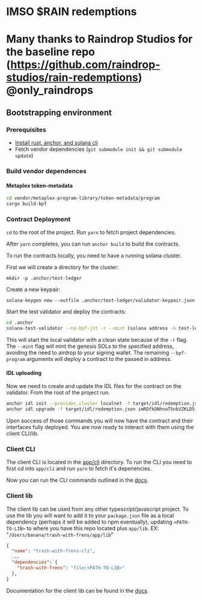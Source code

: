 # IMSO $RAIN redemptions

# Many thanks to Raindrop Studios for the baseline repo (https://github.com/raindrop-studios/rain-redemptions) @only_raindrops

## Bootstrapping environment

### Prerequisites

* [Install rust, anchor, and solana cli](https://book.anchor-lang.com/chapter_2/installation.html)
* Fetch vendor dependencies (`git submodule init && git submodule update`)

### Build vendor dependences

#### Metaplex token-metadata

```bash
cd vendor/metaplex-program-library/token-metadata/program
cargo build-bpf
```

### Contract Deployment

`cd` to the root of the project. Run `yarn` to fetch project dependencies.

After `yarn` completes, you can run `anchor build` to build the contracts.

To run the contracts locally, you need to have a running solana cluster.

First we will create a directory for the cluster:

`mkdir -p .anchor/test-ledger`

Create a new keypair:

`solana-keygen new --outfile .anchor/test-ledger/validator-keypair.json`

Start the test validator and deploy the contracts:

```bash
cd .anchor
solana-test-validator --no-bpf-jit -r --mint (solana address -k test-ledger/validator-keypair.json) --bpf-program metaqbxxUerdq28cj1RbAWkYQm3ybzjb6a8bt518x1s ../vendor/metaplex-program-library/token-metadata/target/deploy/mpl_token_metadata.so --bpf-program imRDfkDNhnaT5nbVZKLD5jjQQ5WZzedqxZtB2X6hUFW ../target/deploy/redemption.so
```

This will start the local validator with a clean state because of the `-r` flag. The `--mint` flag will mint the genesis SOLs to the specified address, avoiding the need to airdrop to your signing wallet. The remaining `--bpf-program` arguments will deploy a contract to the passed in address.

#### IDL uploading

Now we need to create and update the IDL files for the contract on the validator. From the root of the project run.

```bash
anchor idl init --provider.cluster localnet -f target/idl/redemption.json imRDfkDNhnaT5nbVZKLD5jjQQ5WZzedqxZtB2X6hUFW
anchor idl upgrade -f target/idl/redemption.json imRDfkDNhnaT5nbVZKLD5jjQQ5WZzedqxZtB2X6hUFW 
```

Upon success of those commands you will now have the contract and their interfaces fully deployed. You are now ready to interact with them using the client CLI/lib.

### Client CLI

The client CLI is located in the [app/cli](./app/cli) directory. To run the CLI you need to first cd into `app/cli` and run `yarn` to fetch it's depenencies.

Now you can run the CLI commands outlined in the [docs](./docs/app/cli.md).

### Client lib

The client lib can be used from any other typescript/javascript project. To use the lib you will want to add it to your `package.json` file as a local dependency (perhaps it will be added to npm eventually), updating `<PATH-TO-LIB>` to where you have this repo located plus `app/lib`. EX: "`/Users/banana/trash-with-frens/app/lib`"

```json
{
  "name": "trash-with-frens-cli",
  ...
  "dependencies": {
    "trash-with-frens": "file:<PATH-TO-LIB>"
  },
}
```

Documentation for the client lib can be found in the [docs](./docs/app/lib.md).
